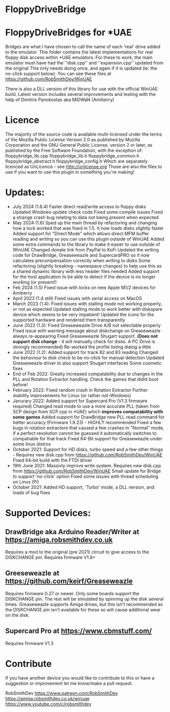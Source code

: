# FloppyDriveBridge

# FloppyDriveBridges for *UAE
Bridges are what I have chosen to call the name of each 'real' drive added to the emulator.
This folder contains the latest implementations for real floppy disk access within *UAE emulators.
For these to work, the main emulator must have had the ''disk.cpp'' and ''expansion.cpp'' updated from the original
This only needs doing once, and again if it is updated (ie: the no-click support below). 
You can see these files at https://github.com/RobSmithDev/WinUAE

There is also a DLL version of this library for use with the official WinUAE build.
Latest version includes several improvements and testing with the help of Dimitris Panokostas aka MiDWaN (Amiberry)

# Licence
The majority of the source code is available multi-licensed under the terms of the Mozilla Public License Version 2.0
as published by Mozilla Corporation and the GNU General Public License, version 2 or later, as published by the Free
Software Foundation, with the exception of:
	floppybridge_lib.cpp
	floppybridge_lib.h
	floppybridge_common.h
	floppybridge_abstract.h
	floppybridge_config.h
Which are separately licenced as UnLicence - see http://unlicense.org
Those are also the files to use if you want to use this plugin in something you're making!

# Updates:
* July 2024 (1.6.4) Faster direct read/write access to floppy disks
					Updated Windows update check code
					Fixed some compile issues
					Fixed a strange crash bug relating to data not being present when expected
* May 2024 (1.6)    Sped up the main thread by refactoring and changing how a lock worked that was fixed in 1.5.  It now loads disks *slightly* faster
                    Added support for "Direct Mode" which allows direct MFM buffer reading and writing so you can use this plugin outside of WinUAE 
				    Added some extra commands to the library to make it easier to use outside of WinUAE
					Changed donate link from PayPal to KoFi
					Updated the writing code for DrawBridge, Greaseweazle and SupercardPRO so it now calculates precompensation correctly when writing to disks
					Some refactoring (slightly breaking - namespace changes) to help use this as a shared dynamic library with less header files needed
					Added support for the host application to be able to detect if the device is no longer working (or present!)
* Feb 2024 (1.5) Fixed issue with locks on new Apple M1/2 devices for Amiberry
* April 2023 (1.4 still) Fixed issues with serial access on MacOS
* March 2023 (1.4): Fixed issues with stalling mode not working properly, or not as expected
                    Updated stalling mode to work better with diskspare device which seems to be very impatient!
					Updated the icons for the supported hardware and rendered them transparently
* June 2022 (1.3): Fixed Greaseweazle Drive A/B not selectable properly
				   Fixed issue with warning message about diskchange on Greaseweazle always re-appearing
				   Fixed Greaseweazle Shugart support. (**Does not support disk change** - it will manually check for disks. A PC Drive is strongly recommended)
				   Re-worked the profile listing dialog a little 
* June 2022 (1.2): Added support for track 82 and 83 reading
			 Changed the behaviour to disk check to be no-click for manual detection
			 Updated Greaseweazle driver to also support Shugart interfaces
			 Some cosmetic fixes
* End of Feb 2022: Greatly increased compatability due to changes in the PLL and Rotation Extractor handling.  Check the games that didnt boot before!
* February 2022: Fixed random crash in Rotation Extractor
			   Further stability improvements for Linux (or rather not-Windows)
* Janurary 2022: Added support for Supercard Pro (V1.3 firmware required)
               Changed read mode to use a more accurate PLL (taken from SCP design from SCP.cpp in *UAE) which **improves compatability with some games**
			   Added support for DrawBridge new PLL read command for better accuracy (Firmware 1.9.23) - HIGHLY recommended
			   Fixed a few bugs in rotation extractore that caused a few crashes
			   In "Normal" mode, if a perfect revolution cannot be guessed it automatically switches to compatiable for that track
			   Fixed 64-Bit support for Greaseweazle under some linux distros
* October 2021: Support for HD disks, turbo speed and a few other things - Requires new disk.cpp from https://github.com/RobSmithDev/WinUAE
              Fixed 64-bit build with the FTDI driver
* 19th June 2021: Massivly improve write system.  Requires new disk.cpp from https://github.com/RobSmithDev/WinUAE
                Small update for Bridge to support 'no-click' option 
                Fixed some issues with thread scheduling on Linux (Pi)
* October 2021:   Added HD support, 'Turbo' mode, a DLL version, and loads of bug fixes

# Supported Devices:
## DrawBridge aka Arduino Reader/Writer at https://amiga.robsmithdev.co.uk
Requires a mod to the original (pre 2021) circuit to give access to the DISKCHANGE pin.  Requires firmware V1.8+

## Greeseweazle at https://github.com/keirf/Greaseweazle
Requires firmware 0.27 or newer.  Only some boards support the DISKCHANGE pin.  The rest will be simulated by spinning up the disk several times.
Greaseweazle supports Amiga drives, but this isn't recommended as the DISKCHANGE pin isn't available for these so will cause additional wear on the disk.

## Supercard Pro at https://www.cbmstuff.com/
Requires firmware V1.3

# Contribute
If you have another device you would like to contribute to this or have a suggestion or improvement let me know/make a pull request.

RobSmithDev
https://www.patreon.com/RobSmithDev
https://amiga.robsmithdev.co.uk/winuae
https://www.youtube.com/c/robsmithdev
